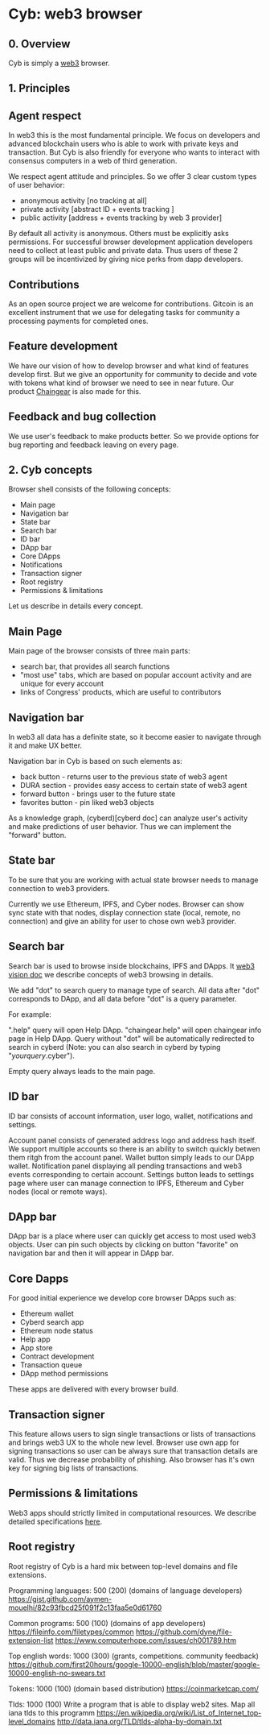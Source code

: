 # Cyb: web3 browser


## 0. Overview

Cyb is simply a [web3](cyb/docs/web3-vision.md) browser.

## 1. Principles

## Agent respect

In web3 this is the most fundamental principle. We focus on developers and advanced blockchain users who is able to work with private keys and transaction. But Cyb is also friendly for everyone who wants to interact with consensus computers in a web of third generation.

We respect agent attitude and principles. So we offer 3 clear custom types of user behavior:

- anonymous activity [no tracking at all]
- private activity [abstract ID + events tracking ]
- public activity [address + events tracking by web 3 provider]

By default all activity is anonymous. Others must be explicitly asks permissions.
For successful browser development application developers need to collect at least public and private data. Thus users of these 2 groups will be incentivized by giving nice perks from dapp developers.

## Contributions

As an open source project we are welcome for contributions. Gitcoin is an excellent instrument that we use for delegating tasks for community a processing payments for completed ones.

## Feature development

We have our vision of how to develop browser and what kind of features develop first. But we give an opportunity for community to decide and vote with tokens what kind of browser we need to see in near future. Our product [Chaingear](https://github.com/cybercongress/chaingear) is also made for this.

## Feedback and bug collection

We use user's feedback to make products better. So we provide options for bug reporting and feedback leaving on every page.

## 2. Cyb concepts

Browser shell consists of the following concepts:

- Main page
- Navigation bar
- State bar
- Search bar
- ID bar
- DApp bar
- Core DApps
- Notifications
- Transaction signer
- Root registry
- Permissions & limitations

Let us describe in details every concept.


## Main Page

Main page of the browser consists of three main parts:

- search bar, that provides all search functions
- "most use" tabs, which are based on popular account activity and are unique for every account
- links of Congress' products, which are useful to contributors

## Navigation bar

In web3 all data has a definite state, so it become easier to navigate through it and make UX better.  

Navigation bar in Cyb is based on such elements as:

- back button - returns user to the previous state of web3 agent
- DURA section - provides easy access to certain state of web3 agent
- forward button - brings user to the future state
- favorites button - pin liked web3 objects  

As a knowledge graph, (cyberd)[cyberd doc] can analyze user's activity and make predictions of user behavior. Thus we can implement the "forward" button.

## State bar

To be sure that you are working with actual state browser needs to manage connection to web3 providers.

Currently we use Ethereum, IPFS, and Cyber nodes. Browser can show sync state with that nodes, display connection state (local, remote, no connection) and give an ability for user to chose own web3 provider.

## Search bar

Search bar is used to browse inside blockchains, IPFS and DApps. It [web3 vision doc](cyb/docs/web3-vision.md) we describe concepts of web3 browsing in details.

We add "dot" to search query to manage type of search. All data after "dot" corresponds to DApp, and all data before "dot" is a query parameter.

For example:

".help" query will open Help DApp. "chaingear.help" will open chaingear info page in Help DApp. Query without "dot" will be automatically redirected to search in cyberd (Note: you can also search in cyberd by typing "$yourquery$.cyber").

Empty query always leads to the main page.

## ID bar

ID bar consists of account information, user logo, wallet, notifications and settings.

Account panel consists of generated address logo and address hash itself. We support multiple accounts so there is an ability to switch quickly betwen them ritgh from the account panel.
Wallet button simply leads to our DApp wallet.
Notification panel displaying all pending transactions and web3 events corresponding to certain account.
Settings button leads to settings page where user can manage connection to IPFS, Ethereum and Cyber nodes (local or remote ways).

## DApp bar

DApp bar is a place where user can quickly get access to most used web3 objects. User can pin such objects by clicking on button "favorite" on navigation bar and then it will appear in DApp bar.

## Core Dapps

For good initial experience we develop core browser DApps such as:

- Ethereum wallet
- Cyberd search app
- Ethereum node status
- Help app
- App store
- Contract development
- Transaction queue
- DApp method permissions

These apps are delivered with every browser build.  

## Transaction signer

This feature allows users to sign single transactions or lists of transactions and brings web3 UX to the whole new level. Browser use own app for signing transactions so user can be always sure that transaction details are valid. Thus we decrease probability of phishing. Also browser has it's own key for signing big lists of transactions.

## Permissions & limitations

Web3 apps should strictly limited in computational resources. We describe detailed specifications [here](cyb/docs/dapp-guidelines.md).

## Root registry

Root registry of Cyb is a hard mix between top-level domains and file extensions.

Programming languages:
500 (200) (domains of language developers) https://gist.github.com/aymen-mouelhi/82c93fbcd25f091f2c13faa5e0d61760

Common programs:
500 (100) (domains of app developers) https://fileinfo.com/filetypes/common https://github.com/dyne/file-extension-list https://www.computerhope.com/issues/ch001789.htm

Top english words:
1000 (300) (grants, competitions. community feedback) https://github.com/first20hours/google-10000-english/blob/master/google-10000-english-no-swears.txt

Tokens:
1000 (100) (domain based distribution) https://coinmarketcap.com/

Tlds:
1000 (100) Write a program that is able to display web2 sites. Map all iana tlds to this programm https://en.wikipedia.org/wiki/List_of_Internet_top-level_domains http://data.iana.org/TLD/tlds-alpha-by-domain.txt

